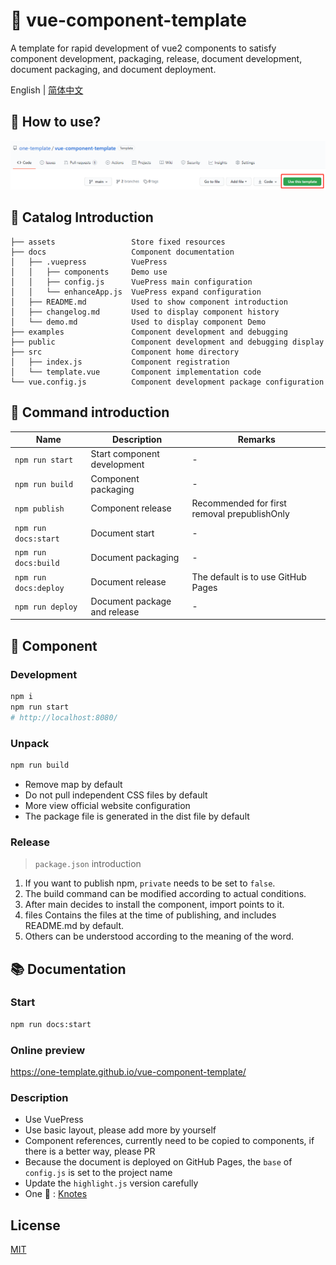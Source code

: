 # 🌈 vue-component-template

A template for rapid development of vue2 components to satisfy component development, packaging, release, document development, document packaging, and document deployment.

English | [简体中文](./README.zh-CN.md)

## 💖 How to use?

![](./assets/1.png)

## 💎 Catalog Introduction

```
├── assets                 Store fixed resources
├── docs                   Component documentation
│   ├── .vuepress          VuePress
│   │   ├── components     Demo use
│   │   ├── config.js      VuePress main configuration
│   │   └── enhanceApp.js  VuePress expand configuration
│   ├── README.md          Used to show component introduction
│   ├── changelog.md       Used to display component history
│   └── demo.md            Used to display component Demo
├── examples               Component development and debugging
├── public                 Component development and debugging display
├── src                    Component home directory
│   ├── index.js           Component registration
│   └── template.vue       Component implementation code
└── vue.config.js          Component development package configuration
```

## 🤖 Command introduction

| Name | Description | Remarks |
| -- | -- | -- |
| `npm run start` | Start component development | - |
| `npm run build` | Component packaging | - |
| `npm publish` | Component release | Recommended for first removal prepublishOnly |
| `npm run docs:start` | Document start | - |
| `npm run docs:build` | Document packaging | - |
| `npm run docs:deploy` | Document release | The default is to use GitHub Pages |
| `npm run deploy` | Document package and release | - |

## 🍭 Component

### Development

```bash
npm i
npm run start
# http://localhost:8080/
```

### Unpack

```bash
npm run build
```

- Remove map by default
- Do not pull independent CSS files by default
- More view official website configuration
- The package file is generated in the dist file by default

### Release

> `package.json` introduction

1. If you want to publish npm, `private` needs to be set to `false`.
2. The build command can be modified according to actual conditions.
3. After main decides to install the component, import points to it.
4. files Contains the files at the time of publishing, and includes README.md by default.
5. Others can be understood according to the meaning of the word.

## 📚 Documentation

### Start

```bash
npm run docs:start
```

### Online preview

https://one-template.github.io/vue-component-template/

### Description

- Use VuePress
- Use basic layout, please add more by yourself
- Component references, currently need to be copied to components, if there is a better way, please PR
- Because the document is deployed on GitHub Pages, the `base` of `config.js` is set to the project name
- Update the `highlight.js` version carefully
- One 🌰 : [Knotes](https://github.com/xrkffgg/Knotes)

## License

[MIT](https://github.com/one-template/vue-component-template/blob/main/LICENSE)
